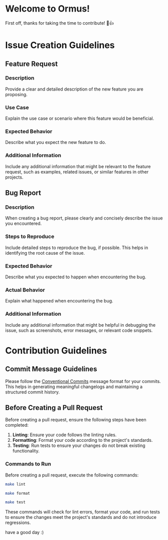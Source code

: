 # Welcome to Ormus!
First off, thanks for taking the time to contribute! 🎉👍

# Issue Creation Guidelines


## Feature Request

### Description

Provide a clear and detailed description of the new feature you are proposing.

### Use Case

Explain the use case or scenario where this feature would be beneficial.

### Expected Behavior

Describe what you expect the new feature to do.

### Additional Information

Include any additional information that might be relevant to the feature request, such as examples, related issues, or similar features in other projects.

## Bug Report

### Description

When creating a bug report, please clearly and concisely describe the issue you encountered.

### Steps to Reproduce

Include detailed steps to reproduce the bug, if possible. This helps in identifying the root cause of the issue.

### Expected Behavior

Describe what you expected to happen when encountering the bug.

### Actual Behavior

Explain what happened when encountering the bug.

### Additional Information

Include any additional information that might be helpful in debugging the issue, such as screenshots, error messages, or relevant code snippets.

# Contribution Guidelines

## Commit Message Guidelines

Please follow the [Conventional Commits](https://www.conventionalcommits.org/en/v1.0.0) message format for your commits. This helps in generating meaningful changelogs and maintaining a structured commit history.

## Before Creating a Pull Request

Before creating a pull request, ensure the following steps have been completed:

1.  **Linting**: Ensure your code follows the linting rules.
2.  **Formatting**: Format your code according to the project's standards.
3.  **Testing**: Run tests to ensure your changes do not break existing functionality.

### Commands to Run

Before creating a pull request, execute the following commands:

```bash
make lint
```
```bash
make format
```
```bash
make test
```

These commands will check for lint errors, format your code, and run tests to ensure the changes meet the project's standards and do not introduce regressions.



have a good day :)
